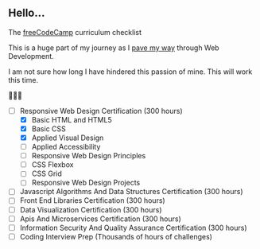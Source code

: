 ## Hello...

The [freeCodeCamp](https://www.freecodecamp.com/about/) curriculum checklist

This is a huge part of my journey as I [pave my way](https://github.com/ramidem/RTWD) through Web Development.

I am not sure how long I have hindered this passion of mine. This will work this time.

🌽🌽🌽

- [ ] Responsive Web Design Certification (300 hours)
  - [x] Basic HTML and HTML5
  - [x] Basic CSS
  - [x] Applied Visual Design
  - [ ] Applied Accessibility
  - [ ] Responsive Web Design Principles
  - [ ] CSS Flexbox
  - [ ] CSS Grid
  - [ ] Responsive Web Design Projects
- [ ] Javascript Algorithms And Data Structures Certification (300 hours)
- [ ] Front End Libraries Certification (300 hours)
- [ ] Data Visualization Certification (300 hours)
- [ ] Apis And Microservices Certification (300 hours)
- [ ] Information Security And Quality Assurance Certification (300 hours)
- [ ] Coding Interview Prep (Thousands of hours of challenges)
